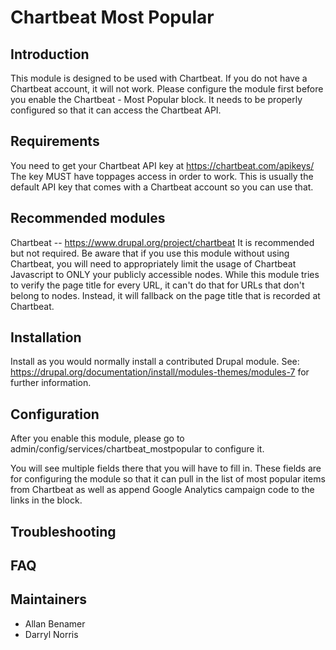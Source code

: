 # Chartbeat Most Popular

## Introduction
This module is designed to be used with Chartbeat. If you do not have a Chartbeat account, it will not work. Please 
configure the module first before you enable the Chartbeat - Most Popular block. It needs to be properly configured
so that it can access the Chartbeat API.

## Requirements
You need to get your Chartbeat API key at https://chartbeat.com/apikeys/
The key MUST have toppages access in order to work. This is usually the default API key that comes with a Chartbeat 
account so you can use that.

## Recommended modules
Chartbeat -- https://www.drupal.org/project/chartbeat
It is recommended but not required. Be aware that if you use this module without using Chartbeat, you will need to 
appropriately limit the usage of Chartbeat Javascript to ONLY your publicly accessible nodes. While this module tries
to verify the page title for every URL, it can't do that for URLs that don't belong to nodes. Instead, it will fallback
on the page title that is recorded at Chartbeat. 

## Installation
Install as you would normally install a contributed Drupal module. See:
https://drupal.org/documentation/install/modules-themes/modules-7
for further information.

## Configuration
After you enable this module, please go to admin/config/services/chartbeat_mostpopular to configure it.

You will see multiple fields there that you will have to fill in. These fields are for configuring the module so that it
can pull in the list of most popular items from Chartbeat as well as append Google Analytics campaign code to the links
in the block.

## Troubleshooting
## FAQ
## Maintainers
 * Allan Benamer
 * Darryl Norris
